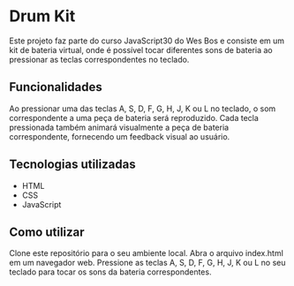 # Drum Kit
Este projeto faz parte do curso JavaScript30 do Wes Bos e consiste em um kit de bateria virtual, onde é possível tocar diferentes sons de bateria ao pressionar as teclas correspondentes no teclado.

## Funcionalidades
Ao pressionar uma das teclas A, S, D, F, G, H, J, K ou L no teclado, o som correspondente a uma peça de bateria será reproduzido.
Cada tecla pressionada também animará visualmente a peça de bateria correspondente, fornecendo um feedback visual ao usuário.


## Tecnologias utilizadas
- HTML
- CSS
- JavaScript

## Como utilizar
Clone este repositório para o seu ambiente local.
Abra o arquivo index.html em um navegador web.
Pressione as teclas A, S, D, F, G, H, J, K ou L no seu teclado para tocar os sons da bateria correspondentes.